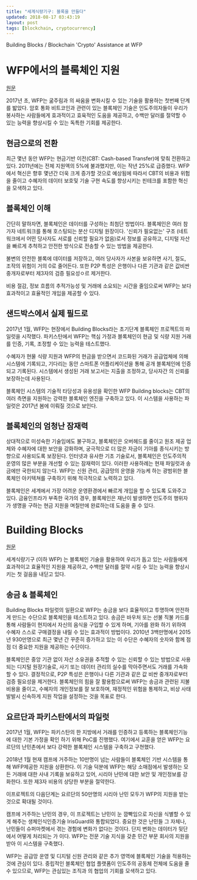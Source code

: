 ```yaml
---
title: "세계식량기구: 블록을 만들다"
updated: 2018-08-17 03:43:19
layout: post
tags: [blockchain, cryptocurrency]
---
```


Building Blocks / Blockchain 'Crypto' Assistance at WFP

# WFP에서의 블록체인 지원

[원문](https://innovation.wfp.org/blog/blockchain-crypto-assistance-wfp)

2017년 초, WFP는 굶주림과 의 싸움을 변화시킬 수 있는 기술을 활용하는 첫번째 단계를 밟았다. 암호 통화 비트코인과 관련이 있는 블록체인 기술은 인도주의자들이 우리가 봉사하는 사람들에게 효과적이고 효육적인 도움을 제공하고, 수백만 달러를 절약할 수 있는 능력을 향상시킬 수 있는 독특한 기회를 제공한다.

## 현금으로의 전환

최근 몇년 동안 WFP는 현금기반 이전(CBT: Cash-based Transfer)에 맞춰 전환하고 있다. 2011년에는 전체 지원액의 5%에 불과했지만, 이는 작년 25%로 급증했다. WFP에서 혁신은 향후 몇년간 더욱 크게 증가할 것으로 예상됨에 따라서 CBT의 비용과 위험을 줄이고 수혜자의 데이터 보호및 기술 구현 속도를 향상시키는 핀테크를 포함한 혁신을 모색하고 있다. 

## 블록체인 이해

간단히 말하자면, 블록체인은 데이터를 구성하는 최첨단 방법이다. 블록체인은 여러 참가자 네트워크를 통해 호스팅되는 분산 디지털 원장이다. '신뢰가 필요없는' 구조 (네트워크에서 어떤 당사자도 서로를 신뢰할 필요가 없음)로서 정보를 공유하고, 디지털 자산을 빠르게 추척하고 안전한 방식으로 전송할 수 있는 방법을 제공한다. 

불변의 안전한 블록에 데이터를 저장하고, 여러 당사자가 사본을 보유하면 사기, 절도, 조작의 위험이 거의 0로 줄어든다. 또한 P2P 특성은 은행이나 다른 기관과 같은 값비싼 중개자로부터 제3자의 검증 필요성ㅇ르 제거한다.

비용 절감, 정보 흐름의 추적가능성 및 거래에 소요되는 시간을 줄임으로써 WFP는 보다 효과적이고 효율적인 개입을 제공할 수 있다.

## 샌드박스에서 실제 필드로

2017년 1월, WFP는 현장에서 Building Blocks라는 초기단계 블록체인 프로젝트의 파일럿을 시작했다. 파키스탄에서 WFP는 핵심 가정과 블록체인이 현금 및 식량 지원 거래를 인증, 기록, 조정할 수 있는 능력을 테스트했다.

수혜자가 현물 식량 지원과 WFP의 현금을 받으면서 코드화된 거래가 공급업체에 의해 시스템에 기록되고, 기다리는 동안 스마트폰 어플리케이션을 통해 공개 블록체인에 인증되고 기록된다. 시스템에서 생성된 거래 보고서는 지출을 조정하고, 당사자간 의 신뢰를 보장하는데 사용된다.

블록체인 시스템의 기술적 타당성과 유용성을 확인한 WFP Building blocks는 CBT의 여러 측면을 지원하는 강력한 블록체인 엔진을 구축하고 있다. 이 시스템을 사용하는 파일럿은 2017년 봄에 이뤄질 것으로 보인다.

## 블록체인의 엄청난 잠재력

상대적으로 미성숙한 기술임에도 불구하고, 블록체인은 오버헤드를 줄이고 원조 제공 업체와 수혜자에 대한 보안을 강화하며, 궁극적으로 더 많은 자금이 기아를 종식시키는 방향으로 사용되도록 보장된다. 인터넷과 유사한 기초 기술로서, 블록체인은 인도주의적 운영의 많은 부분을 개선할 수 있는 잠재력이 있다. 이러한 사용하례는 현재 파일럿과 송금에만 국한되지 않는다. WFP는 신원 관리, 공급망의 운영을 가능케 하는 광범위한 블록체인 아키텍쳐를 구축하기 위해 적극적으로 노력하고 있다.

블록체인은 세계에서 가장 어려운 운영환경에서 빠르게 개입을 할 수 있도록 도와주고 있다. 금융인프라가 부족한 국가의 경우, 블록체인은 재난이 발생하면 인도주의 행위자가 생명을 구하는 현금 지원을 며칠만에 완료하는데 도움을 줄 수 있다.

# Building Blocks

[원문](https://innovation.wfp.org/project/building-blocks)

세계식량기구 (이하 WFP) 는 블록체인 기술을 활용하여 우리가 돕고 있는 사람들에게 효과적이고 효율적인 지원을 제공하고, 수백만 달러를 절약 시킬 수 있는 능력을 향상시키는 첫 걸음을 내딛고 있다.

## 송금 & 블록체인

Building Blocks 파일럿의 일환으로 WFP는 송금을 보다 효율적이고 투명하며 안전하게 만드는 수단으로 블록체인을 테스트하고 있다. 송금은 바우처 또는 선불 직불 카드를 통해 사람들이 현지에서 자신의 음식을 구입할 수 있게 하며, 기아를 완화 하기 위하여 수혜자 스스로 구매결정을 내릴 수 있는 효과적이 방법이다. 2010년 3백만명에서 2015년 930만명으로 최근 몇년 간 꾸준히 증가하고 있는 이 수단은 수혜자의 숫자와 함께 점점 더 중요한 지원을 제공하는 수단이다.

블록체인은 중앙 기관 없이 자산 소유권을 추적할 수 있는 신뢰할 수 있는 방법으로 사용되는 디지털 원장기술로, 사기 또는 데이터 관리의 실수를 막아주면서도 거래를 가속화 할 수 있다. 결정적으로, P2P 특성은 은행이나 다른 기관과 같은 값 비싼 중개자로부터 검증 필요성을 제거한다. 블록체인의 힘을 잘 활용함으로써 WFP는 송금과 관련된 지불 비용을 줄이고, 수혜자의 개인정보를 잘 보호하며, 재정적인 위험을 통제하고, 비상 사태 발발시 신속하게 지원 작업을 설정하는 것을 목표로 한다.

## 요르단과 파키스탄에서의 파일럿

2017년 1월, WFP는 파키스탄의 한 지방에서 거래를 인증하고 등록하는 블록체인기능에 대한 기본 가정을 확인 하기 위해 PoC를 진행했다. 여기에서 교훈을 얻은 WFP는 요르단의 난민촌에서 보다 강력한 블록체인 시스템을 구축하고 구쳔했다.

2018년 1월 현재 캠프에 거주하는 10만명이 넘는 사람들이 블록체인 기반 시스템을 통해 WFP제공한 지원을 상환한다. 이 기술 덕분에 WFP는 해당 소매점에서 발생하는 모든 거래에 대한 사내 기록을 보유하고 있어, 시리아 난민에 대한 보안 및 개인정보를 강화한다. 또한 제3자 비용의 상당한 부분을 절약한다.

이프로젝트의 다음단계는 요르단의 50만명의 시리아 난민 모두가 WFP의 지원을 받는 것으로 확대될 것이다.

캠프에 거주하는 난민의 경우, 이 프로젝트는 난민이 눈 깜빡임으로 자신을 식별할 수 있게 해주는 생체인식인증기술 IrisGuard와 통합되었다. 중요한 것은 난민들 그 자체나, 난민들이 슈퍼마켓에서 겪는 경험에 변화가 없다는 것이다. 단지 변화는 데이터가 뒷단에서 어떻게 처리되는 가 이다. WFP는 전문 기술 지식을 갖춘 민간 부문 회사의 지원을 받아 이 시스템을 구축했다.

WFP는 공급망 운영 및 디지털 신원 관리와 같은 추가 영역에 블록체인 기술을 적용하는 것에 관심이 있다. 중립적인 블록체인 협업 플랫폼이 인도주의 공동체 전체에 도움을 줄 수 있으므로, WFP는 관심있는 조직과 의 협업의 기회를 모색하고 있다.

